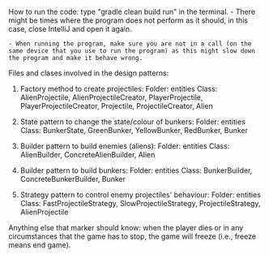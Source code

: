 How to run the code: type "gradle clean build run" in the terminal. 
    - There might be times where the program does not perform as it should, in this case, close IntelliJ and open it again. 
    
    - When running the program, make sure you are not in a call (on the same device that you use to run the program) as this might slow down the program and make it behave wrong.

Files and clases involved in the design patterns:
1. Factory method to create projectiles:
    Folder: entities
    Class: AlienProjectile, AlienProjectileCreator, PlayerProjectile, PlayerProjectileCreator, Projectile, ProjectileCreator, Alien

2. State pattern to change the state/colour of bunkers:
    Folder: entities
    Class: BunkerState, GreenBunker, YellowBunker, RedBunker, Bunker

3. Builder pattern to build enemies (aliens):
    Folder: entities
    Class: AlienBuilder, ConcreteAlienBuilder, Alien

4. Builder pattern to build bunkers:
    Folder: entities
    Class: BunkerBuilder, ConcreteBunkerBuilder, Bunker

5. Strategy pattern to control enemy projectiles' behaviour:
    Folder: entities
    Class: FastProjectileStrategy, SlowProjectileStrategy, ProjectileStrategy, AlienProjectile

Anything else that marker should know: when the player dies or in any circumstances that the game has to stop, the game will freeze (i.e., freeze means end game).